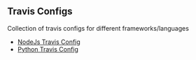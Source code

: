 ## Travis Configs

Collection of travis configs for different frameworks/languages

- [NodeJs Travis Config](nodejs)
- [Python Travis Config](python)